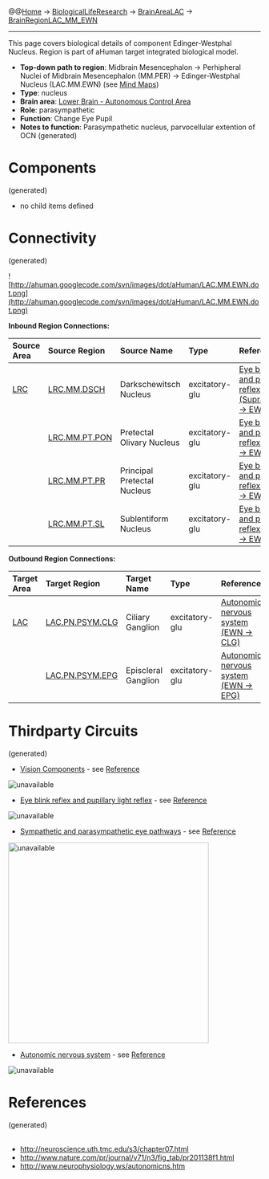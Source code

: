 @@[Home](Home.md) -> [BiologicalLifeResearch](BiologicalLifeResearch.md) -> [BrainAreaLAC](BrainAreaLAC.md) -> [BrainRegionLAC\_MM\_EWN](BrainRegionLAC_MM_EWN.md)

---


This page covers biological details of component Edinger-Westphal Nucleus.
Region is part of aHuman target integrated biological model.

  * **Top-down path to region**: Midbrain Mesencephalon -> Perhipheral Nuclei of Midbrain Mesencephalon (MM.PER) -> Edinger-Westphal Nucleus (LAC.MM.EWN) (see [Mind Maps](OverallMindMaps.md))
  * **Type**: nucleus
  * **Brain area**: [Lower Brain - Autonomous Control Area](BrainAreaLAC.md)
  * **Role**: parasympathetic
  * **Function**: Change Eye Pupil
  * **Notes to function**: Parasympathetic nucleus, parvocellular extention of OCN
(generated)
# Components #
(generated)


  * no child items defined

# Connectivity #
(generated)


![http://ahuman.googlecode.com/svn/images/dot/aHuman/LAC.MM.EWN.dot.png](http://ahuman.googlecode.com/svn/images/dot/aHuman/LAC.MM.EWN.dot.png)

**Inbound Region Connections:**

| **Source Area** | **Source Region** | **Source Name** | **Type** | **Reference** |
|:----------------|:------------------|:----------------|:---------|:--------------|
| [LRC](BrainAreaLRC.md) | [LRC.MM.DSCH](BrainRegionLRC_MM_DSCH.md) | Darkschewitsch Nucleus | excitatory-glu | [Eye blink reflex and pupillary light reflex (SupraOculomotor -> EWN, abstract)](http://neuroscience.uth.tmc.edu/s3/chapter07.html) |
|                 | [LRC.MM.PT.PON](BrainRegionLRC_MM_PT_PON.md) | Pretectal Olivary Nucleus | excitatory-glu | [Eye blink reflex and pupillary light reflex (Pretectum -> EWN, abstract)](http://neuroscience.uth.tmc.edu/s3/chapter07.html) |
|                 | [LRC.MM.PT.PR](BrainRegionLRC_MM_PT_PR.md) | Principal Pretectal Nucleus | excitatory-glu | [Eye blink reflex and pupillary light reflex (Pretectum -> EWN, abstract)](http://neuroscience.uth.tmc.edu/s3/chapter07.html) |
|                 | [LRC.MM.PT.SL](BrainRegionLRC_MM_PT_SL.md) | Sublentiform Nucleus | excitatory-glu | [Eye blink reflex and pupillary light reflex (Pretectum -> EWN, abstract)](http://neuroscience.uth.tmc.edu/s3/chapter07.html) |

**Outbound Region Connections:**

| **Target Area** | **Target Region** | **Target Name** | **Type** | **Reference** |
|:----------------|:------------------|:----------------|:---------|:--------------|
| [LAC](BrainAreaLAC.md) | [LAC.PN.PSYM.CLG](BrainRegionLAC_PN_PSYM_CLG.md) | Ciliary Ganglion | excitatory-glu | [Autonomic nervous system (EWN -> CLG)](http://www.neurophysiology.ws/autonomicns.htm) |
|                 | [LAC.PN.PSYM.EPG](BrainRegionLAC_PN_PSYM_EPG.md) | Episcleral Ganglion | excitatory-glu | [Autonomic nervous system (EWN -> EPG)](http://www.neurophysiology.ws/autonomicns.htm) |

# Thirdparty Circuits #
(generated)

  * [Vision Components](http://ahuman.googlecode.com/svn/images/wiki/research/biomodel/vision-subcortical.jpg) - see [Reference](http://neuroscience.uth.tmc.edu/s3/chapter07.html)

<img src='http://ahuman.googlecode.com/svn/images/wiki/research/biomodel/vision-subcortical.jpg' alt='unavailable'>

<ul><li><a href='http://ahuman.googlecode.com/svn/images/wiki/research/biomodel/oculomotor.jpg'>Eye blink reflex and pupillary light reflex</a> - see <a href='http://neuroscience.uth.tmc.edu/s3/chapter07.html'>Reference</a></li></ul>

<img src='http://ahuman.googlecode.com/svn/images/wiki/research/biomodel/oculomotor.jpg' alt='unavailable'>

<ul><li><a href='http://www.nature.com/pr/journal/v71/n3/images/pr201138f1.gif'>Sympathetic and parasympathetic eye pathways</a> - see <a href='http://www.nature.com/pr/journal/v71/n3/fig_tab/pr201138f1.html'>Reference</a></li></ul>

<img src='http://www.nature.com/pr/journal/v71/n3/images/pr201138f1.gif' alt='unavailable' height='400width=400'>

<ul><li><a href='http://www.neurophysiology.ws/images/fig-4.gif'>Autonomic nervous system</a> - see <a href='http://www.neurophysiology.ws/autonomicns.htm'>Reference</a></li></ul>

<img src='http://www.neurophysiology.ws/images/fig-4.gif' alt='unavailable'>


<h1>References</h1>
(generated)<br>
<br>
<ul><li><a href='http://neuroscience.uth.tmc.edu/s3/chapter07.html'>http://neuroscience.uth.tmc.edu/s3/chapter07.html</a>
</li><li><a href='http://www.nature.com/pr/journal/v71/n3/fig_tab/pr201138f1.html'>http://www.nature.com/pr/journal/v71/n3/fig_tab/pr201138f1.html</a>
</li><li><a href='http://www.neurophysiology.ws/autonomicns.htm'>http://www.neurophysiology.ws/autonomicns.htm</a></li></ul>

